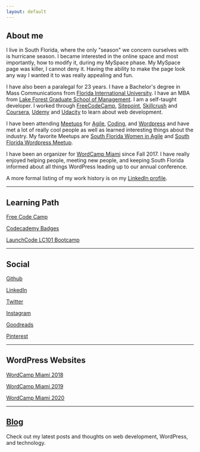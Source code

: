 ```yaml
---
layout: default
---
```


## About me

I live in South Florida, where the only "season" we concern ourselves with is hurricane season. I became interested in the online space and most importantly, how to modify it, during my MySpace phase. My MySpace page was killer, I cannot deny it. Having the ability to make the page look any way I wanted it to was really appealing and fun.

I have also been a paralegal for 23 years. I have a Bachelor's degree in Mass Communications from [Florida International University](http://www.fiu.edu/). I have an MBA from [Lake Forest Graduate School of Management](http://www.lfgsm.edu/). I am a self-taught developer. I worked through [FreeCodeCamp](http://www.freecodecamp.com/tonomoshia), [Sitepoint](https://www.sitepoint.com/), [Skillcrush](http://skillcrush.com/) and [Coursera](https://www.coursera.org/), [Udemy](https://www.udemy.com) and [Udacity](https://www.udacity.com) to learn about web development.

I have been attending [Meetups](https://www.meetup.com/members/12462507/) for [Agile](https://www.meetup.com/South-Florida-Agile-Association/), [Coding](https://www.meetup.com/broward-ruby/), and [Wordpress](https://www.meetup.com/SF-WordPress-Users/) and have met a lot of really cool people as well as learned interesting things about the industry. My favorite Meetups are [South Florida Women in Agile](https://www.meetup.com/South-Florida-Women-In-Agile-Meetup/) and [South Florida Wordpress Meetup](https://www.meetup.com/SF-WordPress-Users/).

I have been an organizer for [WordCamp Miami](https://2019.miami.wordcamp.org) since Fall 2017. I have really enjoyed helping people, meeting new people, and keeping South Florida informed about all things WordPress leading up to our annual conference.

A more formal listing of my work history is on my [LinkedIn profile](https://www.linkedin.com/in/reiher/).

---

## Learning Path

<i class="fa fa-free-code-camp" aria-hidden="true"></i> [Free Code Camp](https://www.freecodecamp.com/tonomoshia)

<i class="fa fa-certificate" aria-hidden="true"></i> [Codecademy Badges](https://www.codecademy.com/users/tonomoshia/achievements)

<i class="fa fa-rocket"></i> [LaunchCode LC101 Bootcamp](https://www.launchcode.org/lc101)

---

## Social

<i class="fa fa-github" aria-hidden="true"></i> [Github](https://github.com/tonomoshia)

<i class="fa fa-linkedin-square" aria-hidden="true"></i> [LinkedIn](https://www.linkedin.com/in/reiher/)

<i class="fa fa-twitter" aria-hidden="true"></i> [Twitter](https://twitter.com/tonomoshia)

<i class="fa fa-instagram" aria-hidden="true"></i> [Instagram](https://www.instagram.com/femmequity/)

<i class="fa fa-book" aria-hidden="true"></i> [Goodreads](https://www.goodreads.com/femmequity)

<i class="fa fa-pinterest-p" aria-hidden="true"></i> [Pinterest](https://www.pinterest.com/femmequity/)

---

## WordPress Websites

<i class="fa fa-users" aria-hidden="true"></i> [WordCamp Miami 2018](https://2018.miami.wordcamp.org)

<i class="fa fa-users" aria-hidden="true"></i> [WordCamp Miami 2019](https://2019.miami.wordcamp.org)

<i class="fa fa-users" aria-hidden="true"></i> [WordCamp Miami 2020](https://2020.miami.wordcamp.org)

---

## [Blog](/blog/)

Check out my latest posts and thoughts on web development, WordPress, and technology.
